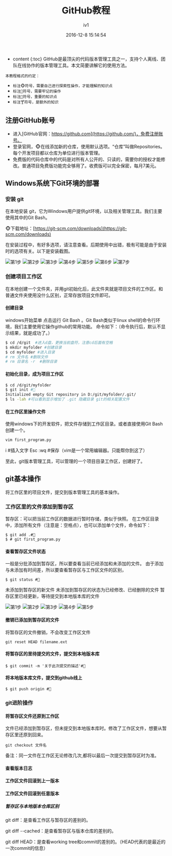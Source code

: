 ﻿---
layout: post
title:  "GitHub教程"
categories: Tutorial
tags:  GitHub Tutorial
author: iv1
mathjax: true
date:   2016-12-8 15:14:54
---

* content
{:toc}
GitHub是最顶尖的代码版本管理工具之一，支持个人离线、团队在线协作的版本管理工具。本文简要讲解它的使用方法。

`本教程格式的约定：`
- `标注🐵符号，需要自己进行探索性操作，才能理解的知识点`
- `标注🐶符号，需要牢记的操作`
- `标注🐯符号，重要的知识点`
- `标注🍸符号，是额外的知识`


## 注册GitHub账号

* 进入[GitHub官网：https://github.com](https://github.com/)，免费注册账号。
* 登录官网，🐵在线添加新的仓库，使用默认选项。“仓库”叫做Repositories。每个开发项目都以仓库为单位进行版本管理。
* 免费版的代码仓库中的代码是对所有人公开的、只读的，需要你的授权才能修改。普通项目免费版功能完全够用了。收费版可以完全保密，每月7美元。

## Windows系统下Git环境的部署

### 安装 git 
在本地安装 git，它为Windows用户提供git环境，以及相关管理工具。我们主要使用其中的Git Bash。

🐵下载地址：[https://git-scm.com/downloads](https://git-scm.com/downloads)

在安装过程中，有好多选项，请注意查看。后期使用中出错，极有可能是由于安装时的选项有关。以下是安装截图。

![第1步](http://blog.iv1.xin/img/180520/01.jpg)
![第2步](http://blog.iv1.xin/img/180520/02.jpg)
![第3步](http://blog.iv1.xin/img/180520/03.jpg)
![第4步](http://blog.iv1.xin/img/180520/04.jpg)
![第5步](http://blog.iv1.xin/img/180520/05.jpg)
![第6步](http://blog.iv1.xin/img/180520/06.jpg)
![第7步](http://blog.iv1.xin/img/180520/07.jpg)

### 创建项目工作区

在本地创建一个文件夹，并用git初始化后，此文件夹就是项目文件的工作区。和普通文件夹使用没什么区别，正常存放项目文件即可。

#### 创建目录

windows开始菜单 点击运行 Git Bash 。Git Bash类似于linux shell的命令行环境，我们主要使用它操作github的常用功能。
命令如下：（命令执行后，默认不显示结果，就是成功了。）
```bash
$ cd /d/git  #进入d盘，更换当前盘符，注意cd后面有空格
$ mkdir myfolder #创建目录 
$ cd myfolder #进入目录
# rm 文件名 #删除文件
# rm 目录名 -r  #删除目录
```

#### 初始化目录，成为项目工作区

```bash
$ cd /d/git/myfolder
$ git init #🐶
Initialized empty Git repository in D:/git/myfolder/.git/
$ ls -lah #可以看到显示增加了 .git 隐藏目录 git的相关配置文件
```

#### 在工作区里操作文件
使用windows下的开发软件，把文件存储到工作区目录。或者直接使用Git Bash创建一个。
```bash
vim first_program.py
```
i #插入文字 Esc :wq #保存（vim是一个常用编辑器。只能帮你到这了）

至此，git版本管理工具，可以管理的一个项目目录工作区，创建好了。

## git基本操作

将工作区里的项目文件，提交到版本管理工具的基本操作。

### 工作区里的文件添加到暂存区

暂存区：可以把当前工作区的数据进行暂时存储，类似于快照。
在工作区目录中，添加所有文件（注意是：空格点），也可以添加单个文件，命令如下：
```
$ git add .#🐶
$ # git first_program.py
```
#### 查看暂存区文件状态
一般是分批添加到暂存区，所以要查看当前已经添加和未添加的文件。
由于添加与未添加有时间差，所以要查看暂存区与工作区文件的区别，
```
$ git status #🐶
```
未添加到暂存区的新文件
未添加到暂存区的状态为已经修改、已经删除的文件
暂存区里已经更新，等待提交到本地版本库的文件

![第1步](http://blog.iv1.xin/img/180520/11.jpg)
![第2步](http://blog.iv1.xin/img/180520/12.jpg)
![第3步](http://blog.iv1.xin/img/180520/13.jpg)
![第4步](http://blog.iv1.xin/img/180520/14.jpg)
![第5步](http://blog.iv1.xin/img/180520/15.jpg)

#### 撤销已添加到暂存区的文件

将暂存区的文件撤销，不会改变工作区文件

```
git reset HEAD filename.ext
```

#### 将暂存区的里待提交的文件，提交到本地版本库

```
$ git commit -m '关于此次提交的描述'#🐶
```

#### 将本地版本库文件，提交到github线上

```
$ git push origin #🐶
```

### git进阶操作
#### 将暂存区文件还原到工作区

文件已经添加到暂存区，但未提交到本地版本库时。修改了工作区文件，想要从暂存区里还原到回来。

```
git checkout 文件名
```

备注：同一文件在工作区无论修改几次,都将以最后一次提交到暂存区时为准。

#### 查看版本日志
#### 工作区文件回滚到上一版本
#### 工作区文件回滚到任意版本
##### 暂存区与本地版本仓库区别

git diff：是查看工作区与暂存区的差别的。

git diff --cached：是查看暂存区与版本仓库的差别的。

git diff HEAD：是查看working tree和commit的差别的。（HEAD代表的是最近的一次commit的信息）